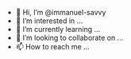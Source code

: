- 👋 Hi, I’m @immanuel-savvy
- 👀 I’m interested in ...
- 🌱 I’m currently learning ...
- 💞️ I’m looking to collaborate on ...
- 📫 How to reach me ...

<!---
immanuel-savvy/immanuel-savvy is a ✨ special ✨ repository because its `README.md` (this file) appears on your GitHub profile.
You can click the Preview link to take a look at your changes.
--->
